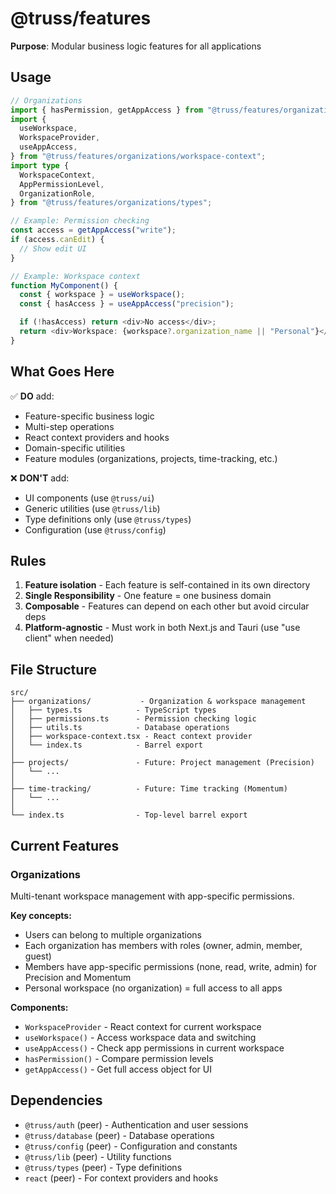 # @truss/features

**Purpose**: Modular business logic features for all applications

## Usage

```typescript
// Organizations
import { hasPermission, getAppAccess } from "@truss/features/organizations/permissions";
import {
  useWorkspace,
  WorkspaceProvider,
  useAppAccess,
} from "@truss/features/organizations/workspace-context";
import type {
  WorkspaceContext,
  AppPermissionLevel,
  OrganizationRole,
} from "@truss/features/organizations/types";

// Example: Permission checking
const access = getAppAccess("write");
if (access.canEdit) {
  // Show edit UI
}

// Example: Workspace context
function MyComponent() {
  const { workspace } = useWorkspace();
  const { hasAccess } = useAppAccess("precision");

  if (!hasAccess) return <div>No access</div>;
  return <div>Workspace: {workspace?.organization_name || "Personal"}</div>;
}
```

## What Goes Here

✅ **DO** add:

- Feature-specific business logic
- Multi-step operations
- React context providers and hooks
- Domain-specific utilities
- Feature modules (organizations, projects, time-tracking, etc.)

❌ **DON'T** add:

- UI components (use `@truss/ui`)
- Generic utilities (use `@truss/lib`)
- Type definitions only (use `@truss/types`)
- Configuration (use `@truss/config`)

## Rules

1. **Feature isolation** - Each feature is self-contained in its own directory
2. **Single Responsibility** - One feature = one business domain
3. **Composable** - Features can depend on each other but avoid circular deps
4. **Platform-agnostic** - Must work in both Next.js and Tauri (use "use client" when needed)

## File Structure

```
src/
├── organizations/           - Organization & workspace management
│   ├── types.ts            - TypeScript types
│   ├── permissions.ts      - Permission checking logic
│   ├── utils.ts            - Database operations
│   ├── workspace-context.tsx - React context provider
│   └── index.ts            - Barrel export
│
├── projects/               - Future: Project management (Precision)
│   └── ...
│
├── time-tracking/          - Future: Time tracking (Momentum)
│   └── ...
│
└── index.ts                - Top-level barrel export
```

## Current Features

### Organizations

Multi-tenant workspace management with app-specific permissions.

**Key concepts:**

- Users can belong to multiple organizations
- Each organization has members with roles (owner, admin, member, guest)
- Members have app-specific permissions (none, read, write, admin) for Precision and Momentum
- Personal workspace (no organization) = full access to all apps

**Components:**

- `WorkspaceProvider` - React context for current workspace
- `useWorkspace()` - Access workspace data and switching
- `useAppAccess()` - Check app permissions in current workspace
- `hasPermission()` - Compare permission levels
- `getAppAccess()` - Get full access object for UI

## Dependencies

- `@truss/auth` (peer) - Authentication and user sessions
- `@truss/database` (peer) - Database operations
- `@truss/config` (peer) - Configuration and constants
- `@truss/lib` (peer) - Utility functions
- `@truss/types` (peer) - Type definitions
- `react` (peer) - For context providers and hooks
